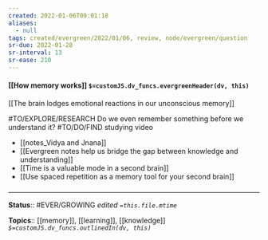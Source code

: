 ```yaml
---
created: 2022-01-06T09:01:18 
aliases:
  - null
tags: created/evergreen/2022/01/06, review, node/evergreen/question
sr-due: 2022-01-28
sr-interval: 13
sr-ease: 210
---
```


#### [[How memory works]] `$=customJS.dv_funcs.evergreenHeader(dv, this)`

[[The brain lodges emotional reactions in our unconscious memory]]

#TO/EXPLORE/RESEARCH Do we even remember something before we understand it?
#TO/DO/FIND studying video
- [[notes_Vidya and Jnana]]
- [[Evergreen notes help us bridge the gap between knowledge and understanding]]
- [[Time is a valuable mode in a second brain]]
- [[Use spaced repetition as a memory tool for your second brain]]

### <hr class="footnote"/>

**Status**:: #EVER/GROWING
*edited `=this.file.mtime`*

**Topics**:: [[memory]], [[learning]], [[knowledge]]
*`$=customJS.dv_funcs.outlinedIn(dv, this)`*


